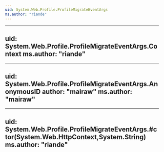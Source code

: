 ```yaml
---
uid: System.Web.Profile.ProfileMigrateEventArgs
ms.author: "riande"
---
```


---
uid: System.Web.Profile.ProfileMigrateEventArgs.Context
ms.author: "riande"
---

---
uid: System.Web.Profile.ProfileMigrateEventArgs.AnonymousID
author: "mairaw"
ms.author: "mairaw"
---

---
uid: System.Web.Profile.ProfileMigrateEventArgs.#ctor(System.Web.HttpContext,System.String)
ms.author: "riande"
---
